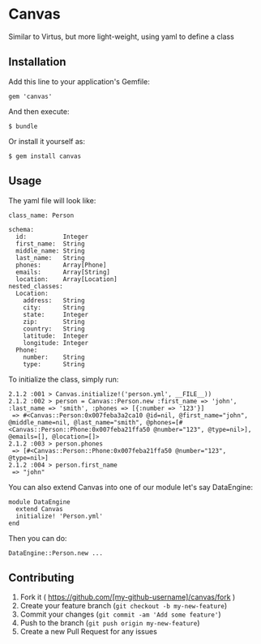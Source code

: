 # Canvas

Similar to Virtus, but more light-weight, using yaml to define a class

## Installation

Add this line to your application's Gemfile:

    gem 'canvas'

And then execute:

    $ bundle

Or install it yourself as:

    $ gem install canvas

## Usage

The yaml file will look like:
````
class_name: Person

schema:
  id:          Integer
  first_name:  String
  middle_name: String
  last_name:   String
  phones:      Array[Phone]
  emails:      Array[String]
  location:    Array[Location]
nested_classes:
  Location:
    address:   String
    city:      String
    state:     Integer
    zip:       String
    country:   String
    latitude:  Integer
    longitude: Integer
  Phone:
    number:    String
    type:      String
````
To initialize the class, simply run:
````
2.1.2 :001 > Canvas.initialize!('person.yml', __FILE__))
2.1.2 :002 > person = Canvas::Person.new :first_name => 'john', :last_name => 'smith', :phones => [{:number => '123'}]
 => #<Canvas::Person:0x007feba3a2ca10 @id=nil, @first_name="john", @middle_name=nil, @last_name="smith", @phones=[#<Canvas::Person::Phone:0x007feba21ffa50 @number="123", @type=nil>], @emails=[], @location=[]>
2.1.2 :003 > person.phones
 => [#<Canvas::Person::Phone:0x007feba21ffa50 @number="123", @type=nil>]
2.1.2 :004 > person.first_name
 => "john"

````
You can also extend Canvas into one of our module let's say DataEngine:

````
module DataEngine
  extend Canvas
  initialize! 'Person.yml'
end
````
Then you can do:
````
DataEngine::Person.new ...
````
## Contributing

1. Fork it ( https://github.com/[my-github-username]/canvas/fork )
2. Create your feature branch (`git checkout -b my-new-feature`)
3. Commit your changes (`git commit -am 'Add some feature'`)
4. Push to the branch (`git push origin my-new-feature`)
5. Create a new Pull Request for any issues
